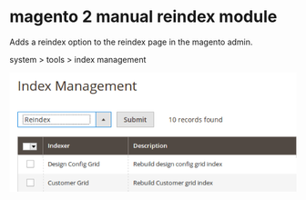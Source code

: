 # magento 2 manual reindex module
Adds a reindex option to the reindex page in the magento admin.

system > tools > index management

![](index_page_screenshot.png)
